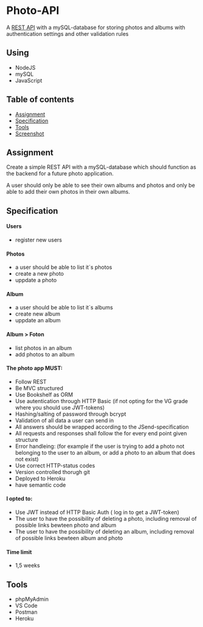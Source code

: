 # Photo-API
A [REST API](https://photo-app.heroku.app)
with a mySQL-database for storing photos and albums with authentication settings and other validation rules

## Using
- NodeJS
- mySQL
- JavaScript

## Table of contents
* [Assignment](#assignment)
* [Specification](#specification)
* [Tools](#tools)
* [Screenshot](#screenshot)

## Assignment
Create a simple REST API with a mySQL-database which should function as the backend for a future photo application.

A user should only be able to see their own albums and photos and only be able to add their own photos in their own albums.


## Specification
#### Users
- register new users

#### Photos
- a user should be able to list it´s photos
- create a new photo
- uppdate a photo

#### Album
- a user should be able to list it´s albums
- create new album
- uppdate an album

#### Album > Foton
- list photos in an album
- add photos to an album

#### The photo app MUST:
- Follow REST
- Be MVC structured
- Use Bookshelf as ORM
- Use autentication through HTTP Basic (if not opting for the VG grade where you should use JWT-tokens)
- Hashing/salting of password through bcrypt
- Validation of all data a user can send in
- All answers should be wrapped according to the JSend-specification
- All requests and responses shall follow the for every end point given structure
- Error handleing: (for example if the user is trying to add a photo not belonging to the user to an album, or add a photo to an album that does not exist)
- Use correct HTTP-status codes
- Version controlled thorugh git
- Deployed to Heroku
- have semantic code

#### I opted to:
- Use JWT instead of HTTP Basic Auth ( log in to get a JWT-token)
- The user to have the possibility of deleting a photo, including removal of possible links bewteen photo and album
- The user to have the possibility of deleting an album, including removal of possible links bewteen album and photo

#### Time limit
- 1,5 weeks

## Tools
- phpMyAdmin
- VS Code
- Postman
- Heroku
